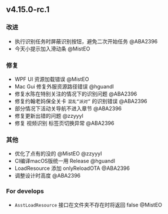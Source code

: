 ## v4.15.0-rc.1

### 改进

- 执行识别任务时屏蔽识别按钮，避免二次开始任务 @ABA2396
- 今天小提示加入滑动条 @MistEO

### 修复

- WPF UI 资源加载错误 @MistEO
- Mac Gui 修复外服资源路径错误 @hguandl
- 修复水陈在特别关注的情况下的识别问题 @ABA2396
- 修复约翰老妈保全关卡 `混乱“派对”` 的识别错误 @ABA2396
- 部分情况下活动关导航不进入章节 @ABA2396
- 修复更新出错的问题 @zzyyyl
- 修复 视频识别 标签页切换异常 @ABA2396

### 其他

- 优化了点有的没的 @MistEO @zzyyyl
- CI编译macOS版统一用 Release @hguandl
- LoadResource 添加 onlyReloadOTA @ABA2396
- 调整设计时高度 @ABA2396

### For develops

- `AsstLoadResource` 接口在文件夹不存在时将返回 false @MistEO
